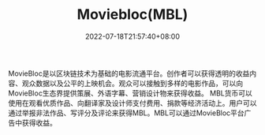 ﻿---
weight: 
title: "Moviebloc(MBL)"
description: "MovieBloc是以区块链技术为基础的电影流通平台"
date: 2022-07-18T21:57:40+08:00
lastmod: 2022-07-18T16:45:40+08:00
draft: false
authors: ["seven"]
featuredImage: "movieblocmbl.webp"
link: "https://www.moviebloc.com/"
tags: ["数字代币","Moviebloc(MBL)"]
categories: ["navigation"]
navigation: ["数字代币"]
lightgallery: true
toc: true
pinned: false
recommend: false
recommend1: false
---
MovieBloc是以区块链技术为基础的电影流通平台。创作者可以获得透明的收益内容、观众数据以及公平的上映机会。观众可以接触到多样的电影作品，可以向MovieBloc生态界提供策展、外语字幕、营销设计物来获得收益。
MBL货币可以使用在观看优质作品、向翻译家及设计师支付费用、捐款等经济活动上。用户可以通过举报非法作品、写评分及评论来获得MBL。MBL可以通过MovieBloc平台广告中获得收益。
